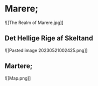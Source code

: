 # Marere;
![[The Realm of Marere.jpg]]

## Det Hellige Rige af Skeltand
![[Pasted image 20230521002425.png]]

## Martere;
![[Map.png]]

